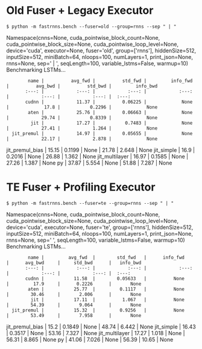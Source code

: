 # Old Fuser + Legacy Executor

```
$ python -m fastrnns.bench --fuser=old --group=rnns --sep " | "
```
Namespace(cnns=None, cuda_pointwise_block_count=None, cuda_pointwise_block_size=None, cuda_pointwise_loop_level=None, device='cuda', executor=None, fuser='old', group=['rnns'], hiddenSize=512, inputSize=512, miniBatch=64, nloops=100, numLayers=1, print_json=None, rnns=None, sep=' | ', seqLength=100, variable_lstms=False, warmup=10)
Benchmarking LSTMs...

            name |          avg_fwd |          std_fwd |         info_fwd |          avg_bwd |          std_bwd |         info_bwd
           :---: |            :---: |            :---: |            :---: |            :---: |            :---: |  :---:
           cudnn |            11.37 |          0.06225 |             None |             17.8 |           0.2296 |             None
            aten |            25.76 |          0.06663 |             None |            29.74 |           0.8339 |             None
             jit |            17.27 |           0.7483 |             None |            27.41 |            1.264 |             None
      jit_premul |            14.97 |          0.05655 |             None |            22.17 |            2.878 |             None
 jit_premul_bias |            15.15 |           0.1199 |             None |            21.78 |            2.648 |             None
      jit_simple |             16.9 |           0.2016 |             None |            26.88 |            1.362 |             None
  jit_multilayer |            16.97 |           0.1585 |             None |            27.26 |            1.387 |             None
              py |            37.87 |            5.554 |             None |            51.88 |            7.287 |             None

# TE Fuser + Profiling Executor

```
$ python -m fastrnns.bench --fuser=te --group=rnns --sep " | "
```
Namespace(cnns=None, cuda_pointwise_block_count=None, cuda_pointwise_block_size=None, cuda_pointwise_loop_level=None, device='cuda', executor=None, fuser='te', group=['rnns'], hiddenSize=512, inputSize=512, miniBatch=64, nloops=100, numLayers=1, print_json=None, rnns=None, sep=' ', seqLength=100, variable_lstms=False, warmup=10)
Benchmarking LSTMs...

            name |         avg_fwd  |        std_fwd   |      info_fwd    |      avg_bwd     |     std_bwd      |   info_bwd
           :---: |            :---: |            :---: |            :---: |            :---: |            :---: |  :---:
           cudnn |           11.58  |        0.05633   |          None    |         17.9     |      0.2226      |       None
            aten |           25.77  |         0.1117   |          None    |        30.46     |       2.006      |       None
             jit |           17.11  |          1.067   |          None    |        54.39     |       9.064      |       None
      jit_premul |           15.32  |         0.9256   |          None    |        53.49     |       7.958      |       None
 jit_premul_bias |            15.2  |         0.1849   |          None    |        48.74     |       6.442      |       None
      jit_simple |           16.43  |         0.3517   |          None    |        53.16     |       7.327      |       None
  jit_multilayer |           17.27  |          1.018   |          None    |        56.31     |       8.865      |       None
              py |           41.06  |          7.026   |          None    |        56.39     |       10.65      |       None

